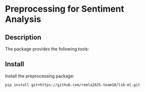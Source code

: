 # Preprocessing for Sentiment Analysis

## Description

The package provides the following tools:

## Install

Install the preprocessing package:

```pip install git+https://github.com/remla2025-team10/lib-ml.git```